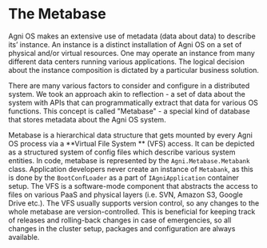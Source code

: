# The Metabase

Agni OS makes an extensive use of metadata (data about data) to describe its’ instance. An instance
is a distinct installation of Agni OS on a set of physical and/or virtual resources. One may operate
an instance from many different data centers running various applications. The logical decision about 
the instance composition is dictated by a particular business solution.

There are many various factors to consider and configure in a distributed system. We took an approach
akin to reflection - a set of data about the system with APIs that can programmatically extract that
data for various OS functions. This concept is called "Metabase" - a special kind of database that 
stores metadata about the Agni OS system. 

Metabase is a hierarchical data structure that gets mounted by every Agni OS process via a **Virtual File System **
(VFS) access. It can be depicted as a structured system of config files which describe various system
 entities. In code, metabase is represented by the `Agni.Metabase.Metabank` class. Application developers
 never create an instance of `Metabank`, as this is done by the `BootConfLoader` as a part of `IAgniApplication`
 container setup. The VFS is a software-mode component that abstracts the access to files on various
 PaaS and physical layers (i.e. SVN, Amazon S3, Google Drive etc.). 
 The VFS usually supports version control, so any changes to the whole metabase are version-controlled.
 This is beneficial for keeping track of releases and rolling-back changes in case of emergencies, so
 all changes in the cluster setup, packages and configuration are always available.